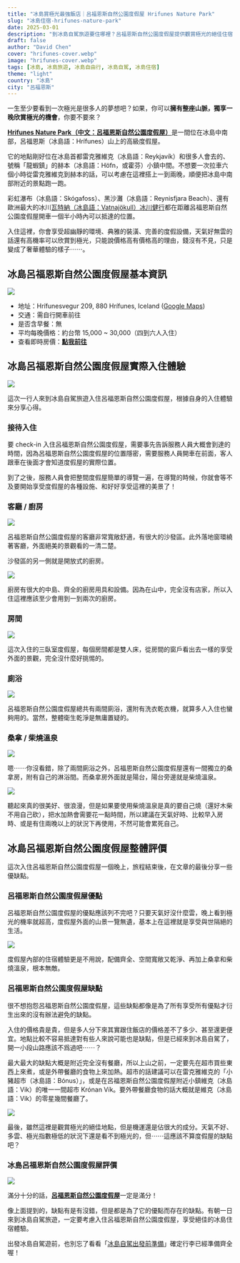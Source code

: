 ```yaml
---
title: "冰島賞極光最強飯店｜呂福恩斯自然公園度假屋 Hrifunes Nature Park"
slug: "冰島住宿-hrifunes-nature-park"
date: 2025-03-01
description: "到冰島自駕旅遊要住哪裡？呂福恩斯自然公園度假屋提供觀賞極光的絕佳住宿體驗，住一次就讓你一生難忘。"
draft: false
author: "David Chen"
cover: "hrifunes-cover.webp"
image: "hrifunes-cover.webp"
tags: [冰島, 冰島旅遊, 冰島自由行, 冰島自駕, 冰島住宿]
theme: "light"
country: "冰島"
city: "呂福恩斯"
---
```


<!--![](hrifunes-cover.webp)-->

一生至少要看到一次極光是很多人的夢想吧？如果，你可以**擁有整座山脈，獨享一晚欣賞極光的機會**，你要不要來？

[**Hrifunes Nature Park（中文：呂福恩斯自然公園度假屋）**](https://www.booking.com/hotel/is/hrifunes-park-cabins.xt.html?aid=7956794)是一間位在冰島中南部，呂福恩斯（冰島語：Hrífunes）山上的高級度假屋。

它的地點剛好位在冰島首都雷克雅維克（冰島語：Reykjavík）和很多人會去的、號稱「龍蝦鎮」的赫本（冰島語：Höfn，或霍芬）小鎮中間。不想要一次拉車六個小時從雷克雅維克到赫本的話，可以考慮在這裡搭上一到兩晚，順便把冰島中南部附近的景點跑一跑。

彩虹瀑布（冰島語：Skógafoss）、黑沙灘（冰島語：Reynisfjara Beach）、還有歐洲最大的冰川[瓦特納（冰島語：Vatnajökull）冰川健行](https://affiliate.klook.com/redirect?aid=41451&aff_adid=1007721&k_site=https%3A%2F%2Fwww.klook.com%2Factivity%2F117124-blue-ice-cave-and-glacier-hiking-tour-from-skaftafell%2F%3Fspm%3DSearchResult.SearchSuggest_LIST%26clickId%3D9b0fa81895)都在距離呂福恩斯自然公園度假屋開車一個半小時內可以抵達的位置。

入住這裡，你會享受超幽靜的環境、典雅的裝潢、完善的度假設備，天氣好無雲的話還有高機率可以欣賞到極光，只能說價格高有價格高的理由，錢沒有不見，只是變成了奢華體驗的樣子⋯⋯。

## 冰島呂福恩斯自然公園度假屋基本資訊

![](cover.webp)

- 地址：Hrífunesvegur 209, 880 Hrífunes, Iceland ([Google Maps](https://maps.app.goo.gl/VDRwJTgysmR2PG6K6))
- 交通：需自行開車前往
- 是否含早餐：無
- 平均每晚價格：約台幣 15,000 ~ 30,000（四到六人入住）
- 查看即時房價：[**點我前往**](https://www.booking.com/hotel/is/hrifunes-park-cabins.xt.html?aid=7956794)

<!-- TODO: link to 推薦閱讀：飛冰島最便宜的機票怎麼買？ -->

## 冰島呂福恩斯自然公園度假屋實際入住體驗

![](hrifunes-2.webp)

這次一行人來到冰島自駕旅遊入住呂福恩斯自然公園度假屋，根據自身的入住體驗來分享心得。

### 接待入住

要 check-in 入住呂福恩斯自然公園度假屋，需要事先告訴服務人員大概會到達的時間，因為呂福恩斯自然公園度假屋的位置隱密，需要服務人員開車在前面，客人跟車在後面才會知道度假屋的實際位置。

到了之後，服務人員會把整間度假屋簡單的導覽一遍，在導覽的時候，你就會等不及要開始享受度假屋的各種設施、和好好享受這裡的美景了！

### 客廳 / 廚房

![](living-room.webp)

呂福恩斯自然公園度假屋的客廳非常寬敞舒適，有很大的沙發區。此外落地窗環繞著客廳，外面絕美的景觀看的一清二楚。

沙發區的另一側就是開放式的廚房。

![](kitchen.webp)

廚房有很大的中島、齊全的廚房用具和設備。因為在山中，完全沒有店家，所以入住這裡應該至少會用到一到兩次的廚房。

### 房間

![](room.webp)

這次入住的三臥室度假屋，每個房間都是雙人床，從房間的窗戶看出去一樣的享受外面的景觀，完全沒什麼好挑惕的。

### 廁浴

![](toilet.webp)

呂福恩斯自然公園度假屋總共有兩間廁浴，還附有洗衣乾衣機，就算多人入住也蠻夠用的。當然，整體衛生乾淨是無庸置疑的。

### 桑拿 / 柴燒溫泉

![](sauna-2.webp)

嗯⋯⋯你沒看錯，除了兩間廁浴之外，呂福恩斯自然公園度假屋還有一間獨立的桑拿房，附有自己的淋浴間。而桑拿房外面就是陽台，陽台旁邊就是柴燒溫泉。

![](spa.webp)

聽起來真的很美好、很浪漫，但是如果要使用柴燒溫泉是真的要自己燒（還好木柴不用自己砍），把水加熱會需要花一點時間，所以建議在天氣好時、比較早入房時、或是有住兩晚以上的狀況下再使用，不然可能會累死自己。

## 冰島呂福恩斯自然公園度假屋整體評價

這次入住呂福恩斯自然公園度假屋一個晚上，旅程結束後，在文章的最後分享一些優缺點。

### 呂福恩斯自然公園度假屋優點

呂福恩斯自然公園度假屋的優點應該列不完吧？只要天氣好沒什麼雲，晚上看到極光的機率就超高，度假屋外面的山景一覽無遺，基本上在這裡就是享受與世隔絕的生活。

![](sauna.webp)

度假屋內部的住宿體驗更是不用說，配備齊全、空間寬敞又乾淨、再加上桑拿和柴燒溫泉，根本無敵。

### 呂福恩斯自然公園度假屋缺點

很不想抱怨呂福恩斯自然公園度假屋，這些缺點都像是為了所有享受所有優點才衍生出來的沒有辦法避免的缺點。

入住的價格貴是貴，但是多人分下來其實跟住飯店的價格差不了多少、甚至還更便宜。地點比較不容易抵達對有些人來說可能也是缺點，但是已經來到冰島自駕了，開一小段山路應該不爲過吧⋯⋯？

最大最大的缺點大概是附近完全沒有餐廳，所以上山之前，一定要先在超市買些東西上來煮，或是外帶餐廳的食物上來加熱。超市的話建議可以在雷克雅維克的「小豬超市（冰島語：Bónus）」，或是在呂福恩斯自然公園度假屋附近小鎮維克（冰島語：Vik）的唯一一間超市 Krónan Vík。要外帶餐廳食物的話大概就是維克（冰島語：Vik）的零星幾間餐廳了。

![](hrifunes-3.webp)

最後，雖然這裡是觀賞極光的絕佳地點，但是機運還是佔很大的成分。天氣不好、多雲、極光指數極低的狀況下還是看不到極光的，但⋯⋯這應該不算度假屋的缺點吧？

### 冰島呂福恩斯自然公園度假屋評價

![](dining-table.webp)

滿分十分的話，[**呂福恩斯自然公園度假屋**](https://www.booking.com/hotel/is/hrifunes-park-cabins.xt.html?aid=7956794)一定是滿分！

像上面提到的，缺點有是有沒錯，但是都是為了它的優點而存在的缺點。有朝一日來到冰島自駕旅遊，一定要考慮入住呂福恩斯自然公園度假屋，享受絕佳的冰島住宿體驗。

出發冰島自駕遊前，也別忘了看看「[冰島自駕出發前準備](/posts/冰島自駕遊行前準備)」確定行李已經準備齊全喔！